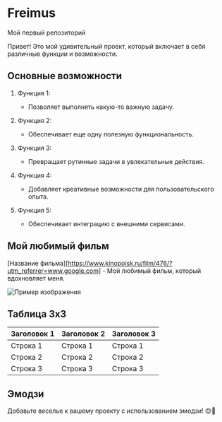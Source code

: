 # Freimus
Мой первый репозиторий 

Привет! Это мой удивительный проект, который включает в себя различные функции и возможности.

## Основные возможности
1. Функция 1:
   - Позволяет выполнять какую-то важную задачу.
   
2. Функция 2:
   - Обеспечивает еще одну полезную функциональность.

3. Функция 3:
   - Превращает рутинные задачи в увлекательные действия.

4. Функция 4:
   - Добавляет креативные возможности для пользовательского опыта.

5. Функция 5:
   - Обеспечивает интеграцию с внешними сервисами.

## Мой любимый фильм
[Название фильма][https://www.kinopoisk.ru/film/476/?utm_referrer=www.google.com] - Мой любимый фильм, который вдохновляет меня.

![Пример изображения]()

## Таблица 3x3
| Заголовок 1 | Заголовок 2 | Заголовок 3 |
|-------------|-------------|-------------|
| Строка 1    | Строка 1    | Строка 1    |
| Строка 2    | Строка 2    | Строка 2    |
| Строка 3    | Строка 3    | Строка 3    |

## Эмодзи
Добавьте веселье к вашему проекту с использованием эмодзи! 😊🚀
